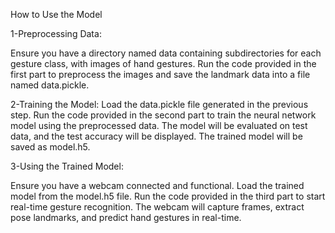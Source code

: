 How to Use the Model


1-Preprocessing Data:

Ensure you have a directory named data containing subdirectories for each gesture class, with images of hand gestures.
Run the code provided in the first part to preprocess the images and save the landmark data into a file named data.pickle.

2-Training the Model:
Load the data.pickle file generated in the previous step.
Run the code provided in the second part to train the neural network model using the preprocessed data.
The model will be evaluated on test data, and the test accuracy will be displayed.
The trained model will be saved as model.h5.

3-Using the Trained Model:

Ensure you have a webcam connected and functional.
Load the trained model from the model.h5 file.
Run the code provided in the third part to start real-time gesture recognition.
The webcam will capture frames, extract pose landmarks, and predict hand gestures in real-time.
